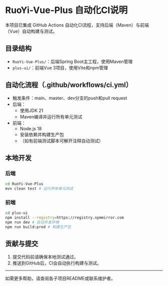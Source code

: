 # RuoYi-Vue-Plus 自动化CI说明

本项目已集成 GitHub Actions 自动化CI流程，支持后端（Maven）与前端（Vue）自动构建与测试。

## 目录结构
- `RuoYi-Vue-Plus/`：后端Spring Boot主工程，使用Maven管理
- `plus-ui/`：前端Vue 3项目，使用Vite和npm管理

## 自动化流程（.github/workflows/ci.yml）
- 触发条件：main、master、dev分支的push和pull request
- 后端：
  - 使用JDK 21
  - Maven编译并运行所有单元测试
- 前端：
  - Node.js 18
  - 安装依赖并构建生产包
  - （如有前端测试脚本可解开注释自动测试）

## 本地开发
### 后端
```bash
cd RuoYi-Vue-Plus
mvn clean test # 运行所有单元测试
```

### 前端
```bash
cd plus-ui
npm install --registry=https://registry.npmmirror.com
npm run dev # 启动开发环境
npm run build:prod # 构建生产包
```

## 贡献与提交
1. 提交代码前请确保本地测试通过。
2. 推送到GitHub后，CI会自动执行构建与测试。

---
如需更多帮助，请查阅各子项目README或联系维护者。
